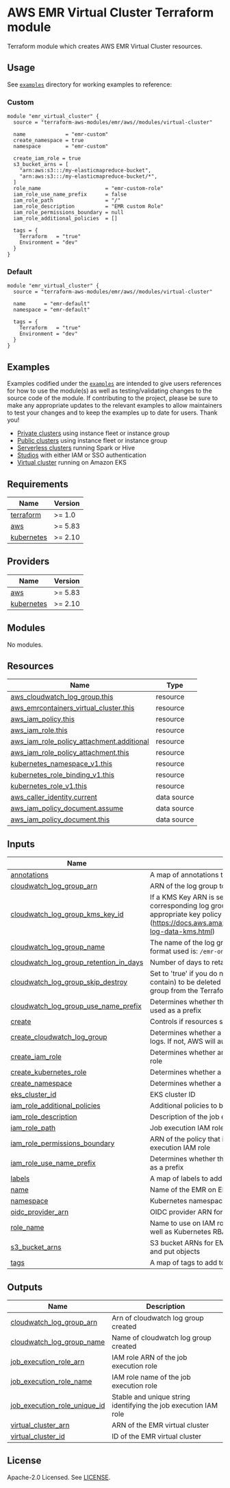 # AWS EMR Virtual Cluster Terraform module

Terraform module which creates AWS EMR Virtual Cluster resources.

## Usage

See [`examples`](https://github.com/terraform-aws-modules/terraform-aws-emr/tree/master/examples) directory for working examples to reference:

### Custom

```hcl
module "emr_virtual_cluster" {
  source = "terraform-aws-modules/emr/aws//modules/virtual-cluster"

  name             = "emr-custom"
  create_namespace = true
  namespace        = "emr-custom"

  create_iam_role = true
  s3_bucket_arns = [
    "arn:aws:s3:::/my-elasticmapreduce-bucket",
    "arn:aws:s3:::/my-elasticmapreduce-bucket/*",
  ]
  role_name                     = "emr-custom-role"
  iam_role_use_name_prefix      = false
  iam_role_path                 = "/"
  iam_role_description          = "EMR custom Role"
  iam_role_permissions_boundary = null
  iam_role_additional_policies  = []

  tags = {
    Terraform   = "true"
    Environment = "dev"
  }
}
```

### Default

```hcl
module "emr_virtual_cluster" {
  source = "terraform-aws-modules/emr/aws//modules/virtual-cluster"

  name      = "emr-default"
  namespace = "emr-default"

  tags = {
    Terraform   = "true"
    Environment = "dev"
  }
}
```

## Examples

Examples codified under the [`examples`](https://github.com/terraform-aws-modules/terraform-aws-emr/tree/master/examples) are intended to give users references for how to use the module(s) as well as testing/validating changes to the source code of the module. If contributing to the project, please be sure to make any appropriate updates to the relevant examples to allow maintainers to test your changes and to keep the examples up to date for users. Thank you!

- [Private clusters](https://github.com/terraform-aws-modules/terraform-aws-emr/tree/master/examples/private-cluster) using instance fleet or instance group
- [Public clusters](https://github.com/terraform-aws-modules/terraform-aws-emr/tree/master/examples/private-cluster) using instance fleet or instance group
- [Serverless clusters](https://github.com/terraform-aws-modules/terraform-aws-emr/tree/master/examples/virtual-cluster) running Spark or Hive
- [Studios](https://github.com/terraform-aws-modules/terraform-aws-emr/tree/master/examples/studio) with either IAM or SSO authentication
- [Virtual cluster](https://github.com/terraform-aws-modules/terraform-aws-emr/tree/master/examples/virtual-cluster) running on Amazon EKS

<!-- BEGIN_TF_DOCS -->
## Requirements

| Name | Version |
|------|---------|
| <a name="requirement_terraform"></a> [terraform](#requirement\_terraform) | >= 1.0 |
| <a name="requirement_aws"></a> [aws](#requirement\_aws) | >= 5.83 |
| <a name="requirement_kubernetes"></a> [kubernetes](#requirement\_kubernetes) | >= 2.10 |

## Providers

| Name | Version |
|------|---------|
| <a name="provider_aws"></a> [aws](#provider\_aws) | >= 5.83 |
| <a name="provider_kubernetes"></a> [kubernetes](#provider\_kubernetes) | >= 2.10 |

## Modules

No modules.

## Resources

| Name | Type |
|------|------|
| [aws_cloudwatch_log_group.this](https://registry.terraform.io/providers/hashicorp/aws/latest/docs/resources/cloudwatch_log_group) | resource |
| [aws_emrcontainers_virtual_cluster.this](https://registry.terraform.io/providers/hashicorp/aws/latest/docs/resources/emrcontainers_virtual_cluster) | resource |
| [aws_iam_policy.this](https://registry.terraform.io/providers/hashicorp/aws/latest/docs/resources/iam_policy) | resource |
| [aws_iam_role.this](https://registry.terraform.io/providers/hashicorp/aws/latest/docs/resources/iam_role) | resource |
| [aws_iam_role_policy_attachment.additional](https://registry.terraform.io/providers/hashicorp/aws/latest/docs/resources/iam_role_policy_attachment) | resource |
| [aws_iam_role_policy_attachment.this](https://registry.terraform.io/providers/hashicorp/aws/latest/docs/resources/iam_role_policy_attachment) | resource |
| [kubernetes_namespace_v1.this](https://registry.terraform.io/providers/hashicorp/kubernetes/latest/docs/resources/namespace_v1) | resource |
| [kubernetes_role_binding_v1.this](https://registry.terraform.io/providers/hashicorp/kubernetes/latest/docs/resources/role_binding_v1) | resource |
| [kubernetes_role_v1.this](https://registry.terraform.io/providers/hashicorp/kubernetes/latest/docs/resources/role_v1) | resource |
| [aws_caller_identity.current](https://registry.terraform.io/providers/hashicorp/aws/latest/docs/data-sources/caller_identity) | data source |
| [aws_iam_policy_document.assume](https://registry.terraform.io/providers/hashicorp/aws/latest/docs/data-sources/iam_policy_document) | data source |
| [aws_iam_policy_document.this](https://registry.terraform.io/providers/hashicorp/aws/latest/docs/data-sources/iam_policy_document) | data source |

## Inputs

| Name | Description | Type | Default | Required |
|------|-------------|------|---------|:--------:|
| <a name="input_annotations"></a> [annotations](#input\_annotations) | A map of annotations to add to all Kubernetes resources | `map(string)` | `{}` | no |
| <a name="input_cloudwatch_log_group_arn"></a> [cloudwatch\_log\_group\_arn](#input\_cloudwatch\_log\_group\_arn) | ARN of the log group to use for the cluster logs | `string` | `"arn:aws:logs:*:*:*"` | no |
| <a name="input_cloudwatch_log_group_kms_key_id"></a> [cloudwatch\_log\_group\_kms\_key\_id](#input\_cloudwatch\_log\_group\_kms\_key\_id) | If a KMS Key ARN is set, this key will be used to encrypt the corresponding log group. Please be sure that the KMS Key has an appropriate key policy (https://docs.aws.amazon.com/AmazonCloudWatch/latest/logs/encrypt-log-data-kms.html) | `string` | `null` | no |
| <a name="input_cloudwatch_log_group_name"></a> [cloudwatch\_log\_group\_name](#input\_cloudwatch\_log\_group\_name) | The name of the log group. If a name is not provided, the default name format used is: `/emr-on-eks-logs/emr-workload/<NAMESPACE>` | `string` | `null` | no |
| <a name="input_cloudwatch_log_group_retention_in_days"></a> [cloudwatch\_log\_group\_retention\_in\_days](#input\_cloudwatch\_log\_group\_retention\_in\_days) | Number of days to retain log events. Default retention - 7 days | `number` | `7` | no |
| <a name="input_cloudwatch_log_group_skip_destroy"></a> [cloudwatch\_log\_group\_skip\_destroy](#input\_cloudwatch\_log\_group\_skip\_destroy) | Set to 'true' if you do not wish the log group (and any logs it may contain) to be deleted at destroy time, and instead just remove the log group from the Terraform state | `bool` | `null` | no |
| <a name="input_cloudwatch_log_group_use_name_prefix"></a> [cloudwatch\_log\_group\_use\_name\_prefix](#input\_cloudwatch\_log\_group\_use\_name\_prefix) | Determines whether the log group name (`cloudwatch_log_group_name`) is used as a prefix | `bool` | `false` | no |
| <a name="input_create"></a> [create](#input\_create) | Controls if resources should be created (affects nearly all resources) | `bool` | `true` | no |
| <a name="input_create_cloudwatch_log_group"></a> [create\_cloudwatch\_log\_group](#input\_create\_cloudwatch\_log\_group) | Determines whether a log group is created by this module for the cluster logs. If not, AWS will automatically create one if logging is enabled | `bool` | `true` | no |
| <a name="input_create_iam_role"></a> [create\_iam\_role](#input\_create\_iam\_role) | Determines whether an IAM role is created for EMR on EKS job execution role | `bool` | `true` | no |
| <a name="input_create_kubernetes_role"></a> [create\_kubernetes\_role](#input\_create\_kubernetes\_role) | Determines whether a Kubernetes role is created for EMR on EKS | `bool` | `true` | no |
| <a name="input_create_namespace"></a> [create\_namespace](#input\_create\_namespace) | Determines whether a Kubernetes namespace is created for EMR on EKS | `bool` | `true` | no |
| <a name="input_eks_cluster_id"></a> [eks\_cluster\_id](#input\_eks\_cluster\_id) | EKS cluster ID | `string` | `""` | no |
| <a name="input_iam_role_additional_policies"></a> [iam\_role\_additional\_policies](#input\_iam\_role\_additional\_policies) | Additional policies to be added to the job execution IAM role | `any` | `{}` | no |
| <a name="input_iam_role_description"></a> [iam\_role\_description](#input\_iam\_role\_description) | Description of the job execution role | `string` | `null` | no |
| <a name="input_iam_role_path"></a> [iam\_role\_path](#input\_iam\_role\_path) | Job execution IAM role path | `string` | `null` | no |
| <a name="input_iam_role_permissions_boundary"></a> [iam\_role\_permissions\_boundary](#input\_iam\_role\_permissions\_boundary) | ARN of the policy that is used to set the permissions boundary for the job execution IAM role | `string` | `null` | no |
| <a name="input_iam_role_use_name_prefix"></a> [iam\_role\_use\_name\_prefix](#input\_iam\_role\_use\_name\_prefix) | Determines whether the IAM job execution role name (`role_name`) is used as a prefix | `bool` | `true` | no |
| <a name="input_labels"></a> [labels](#input\_labels) | A map of labels to add to all Kubernetes resources | `map(string)` | `{}` | no |
| <a name="input_name"></a> [name](#input\_name) | Name of the EMR on EKS virtual cluster | `string` | `""` | no |
| <a name="input_namespace"></a> [namespace](#input\_namespace) | Kubernetes namespace for EMR on EKS | `string` | `"emr-containers"` | no |
| <a name="input_oidc_provider_arn"></a> [oidc\_provider\_arn](#input\_oidc\_provider\_arn) | OIDC provider ARN for the EKS cluster | `string` | `""` | no |
| <a name="input_role_name"></a> [role\_name](#input\_role\_name) | Name to use on IAM role created for EMR on EKS job execution role as well as Kubernetes RBAC role | `string` | `null` | no |
| <a name="input_s3_bucket_arns"></a> [s3\_bucket\_arns](#input\_s3\_bucket\_arns) | S3 bucket ARNs for EMR on EKS job execution role to list, get objects, and put objects | `list(string)` | `[]` | no |
| <a name="input_tags"></a> [tags](#input\_tags) | A map of tags to add to all resources | `map(string)` | `{}` | no |

## Outputs

| Name | Description |
|------|-------------|
| <a name="output_cloudwatch_log_group_arn"></a> [cloudwatch\_log\_group\_arn](#output\_cloudwatch\_log\_group\_arn) | Arn of cloudwatch log group created |
| <a name="output_cloudwatch_log_group_name"></a> [cloudwatch\_log\_group\_name](#output\_cloudwatch\_log\_group\_name) | Name of cloudwatch log group created |
| <a name="output_job_execution_role_arn"></a> [job\_execution\_role\_arn](#output\_job\_execution\_role\_arn) | IAM role ARN of the job execution role |
| <a name="output_job_execution_role_name"></a> [job\_execution\_role\_name](#output\_job\_execution\_role\_name) | IAM role name of the job execution role |
| <a name="output_job_execution_role_unique_id"></a> [job\_execution\_role\_unique\_id](#output\_job\_execution\_role\_unique\_id) | Stable and unique string identifying the job execution IAM role |
| <a name="output_virtual_cluster_arn"></a> [virtual\_cluster\_arn](#output\_virtual\_cluster\_arn) | ARN of the EMR virtual cluster |
| <a name="output_virtual_cluster_id"></a> [virtual\_cluster\_id](#output\_virtual\_cluster\_id) | ID of the EMR virtual cluster |
<!-- END_TF_DOCS -->

## License

Apache-2.0 Licensed. See [LICENSE](https://github.com/terraform-aws-modules/terraform-aws-emr/blob/master/LICENSE).
